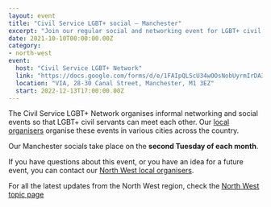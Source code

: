 ```yaml
---
layout: event
title: "Civil Service LGBT+ social – Manchester"
excerpt: "Join our regular social and networking event for LGBT+ civil servants based in and around Manchester."
date: 2021-10-10T00:00:00.00Z
category: 
- north-west
event:
  host: "Civil Service LGBT+ Network"
  link: "https://docs.google.com/forms/d/e/1FAIpQLScU34wOOsNobUyrmIrDA3mST3I-HOLTm8zTf-gKqbUimSmReA/viewform?usp=sf_link"
  location: "VIA, 28-30 Canal Street, Manchester, M1 3EZ"
  start: 2022-12-13T17:00:00.00Z
---
```


The Civil Service LGBT+ Network organises informal networking and social events so that LGBT+ civil servants can meet each other. Our [local organisers](/team) organise these events in various cities across the country.

Our Manchester socials take place on the **second Tuesday of each month**. 

If you have questions about this event, or you have an idea for a future event, you can contact our [North West local organisers](mailto:northwest@civilservice.lgbt).

For all the latest updates from the North West region, check the [North West topic page](/topic/north-west)
